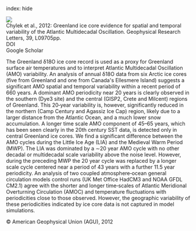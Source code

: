 index: hide

<div class="Citation">
    <div class="Citation-thumb CitationThumb-linked"  data-href="https://doi.org/10.1029/2012gl051241">
      <img src="https://static.claimspace.cloud/climate-study-static/refs/thumbs/14/Chylek_et_al_2012-thumb.png" />
    </div>

  <div class="Citation-body">
    <div class="Citation-text">Chylek et al., 2012: Greenland ice core evidence for spatial and temporal variability of the Atlantic Multidecadal Oscillation. <span class="Article-journal">Geophysical Research Letters, </span><span class="Article-volume">39, </span>L09705pp.</div>
    <div class="Citation-links">
      <div class="CitationLink" data-href="https://doi.org/10.1029/2012gl051241">
        <div class="CitationLink-icon CitationLink-Doi"></div>
        <div class="CitationLink-text">DOI</div>
      </div>
      <div class="CitationLink" data-href="https://scholar.google.com/scholar?q=10.1029/2012gl051241">
        <div class="CitationLink-icon CitationLink-Scholar"></div>
        <div class="CitationLink-text">Google Scholar</div>
      </div>
    </div>
  </div>
</div>

The Greenland δ18O ice core record is used as a proxy for Greenland surface air temperatures and to interpret Atlantic Multidecadal Oscillation (AMO) variability. An analysis of annual δ18O data from six Arctic ice cores (five from Greenland and one from Canada's Ellesmere Island) suggests a significant AMO spatial and temporal variability within a recent period of 660 years. A dominant AMO periodicity near 20 years is clearly observed in the southern (Dye3 site) and the central (GISP2, Crete and Milcent) regions of Greenland. This 20‐year variability is, however, significantly reduced in the northern (Camp Century and Agassiz Ice Cap) region, likely due to a larger distance from the Atlantic Ocean, and a much lower snow accumulation. A longer time scale AMO component of 45–65 years, which has been seen clearly in the 20th century SST data, is detected only in central Greenland ice cores. We find a significant difference between the AMO cycles during the Little Ice Age (LIA) and the Medieval Warm Period (MWP). The LIA was dominated by a ∼20 year AMO cycle with no other decadal or multidecadal scale variability above the noise level. However, during the preceding MWP the 20 year cycle was replaced by a longer scale cycle centered near a period of 43 years with a further 11.5 year periodicity. An analysis of two coupled atmosphere‐ocean general circulation models control runs (UK Met Office HadCM3 and NOAA GFDL CM2.1) agree with the shorter and longer time‐scales of Atlantic Meridional Overturning Circulation (AMOC) and temperature fluctuations with periodicities close to those observed. However, the geographic variability of these periodicities indicated by ice core data is not captured in model simulations.

<div class="Citation-copy">
&copy; American Geophysical Union (AGU), 2012
</div>